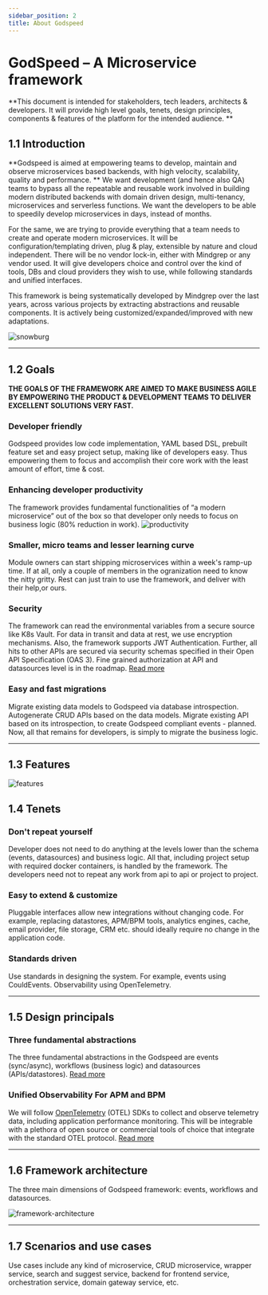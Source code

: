 ```yaml
---
sidebar_position: 2
title: About Godspeed
---
```


# GodSpeed – A Microservice framework

**This document is intended for stakeholders, tech leaders, architects & developers. It will provide high level goals, tenets, design principles, components & features of the platform for the intended audience.
**

## 1.1 Introduction

**Godspeed is aimed at empowering teams to develop, maintain and observe microservices based backends, with high velocity, scalability, quality and performance.
** We want development (and hence also QA) teams to bypass all the repeatable and reusable work involved in building modern distributed backends with domain driven design, multi-tenancy, microservices and serverless functions. We want the developers to be able to speedily develop microservices in days, instead of months.

For the same, we are trying to provide everything that a team needs to create and operate modern microservices. It will be configuration/templating driven, plug & play, extensible by nature and cloud independent. There will be no vendor lock-in, either with Mindgrep or any vendor used. It will give developers choice and control over the kind of tools, DBs and cloud providers they wish to use, while following standards and unified interfaces.

This framework is being systematically developed by Mindgrep over the last years, across various projects by extracting abstractions and reusable components. It is actively being customized/expanded/improved with new adaptations.

![snowburg](/img/snowburg.png)

---

## 1.2 Goals

**THE GOALS OF THE FRAMEWORK ARE AIMED TO MAKE BUSINESS AGILE BY EMPOWERING THE PRODUCT & DEVELOPMENT TEAMS TO DELIVER EXCELLENT SOLUTIONS VERY FAST.**

### Developer friendly

Godspeed provides low code implementation, YAML based DSL, prebuilt feature set and easy project setup, making like of developers easy. Thus empowering them to focus and accomplish their core work with the least amount of effort, time & cost.

### Enhancing developer productivity

The framework provides fundamental functionalities of “a modern microservice” out of the box so that developer only needs to focus on business logic (80% reduction in work).
![productivity](/img/productivity.png)

### Smaller, micro teams and lesser learning curve

Module owners can start shipping microservices within a week's ramp-up time. If at all, only a couple of members in the ogranization need to know the nitty gritty. Rest can just train to use the framework, and deliver with their help,or ours.

### Security

The framework can read the environmental variables from a secure source like K8s Vault. For data in transit and data at rest, we use encryption mechanisms. Also, the framework supports JWT Authentication. Further, all hits to other APIs are secured via security schemas specified in their Open API Specification (OAS 3). Fine grained authorization at API and datasources level is in the roadmap. [Read more](./security/intro.md)

### Easy and fast migrations
Migrate existing data models to Godspeed via database introspection. Autogenerate CRUD APIs based on the data models. Migrate existing API based on its introspection, to create Godspeed compliant events - planned. Now, all that remains for developers, is simply to migrate the business logic.

---

## 1.3 Features
![features](/img/features.png)

## 1.4 Tenets

### Don't repeat yourself

Developer does not need to do anything at the levels lower than the schema (events, datasources) and business logic. All that, including project setup with required docker containers, is handled by the framework. The developers need not to repeat any work from api to api or project to project.

### Easy to extend & customize

Pluggable interfaces allow new integrations without changing code. For example, replacing datastores, APM/BPM tools, analytics engines, cache, email provider, file storage, CRM etc. should ideally require no change in the application code.

### Standards driven

Use standards in designing the system. For example, events using CouldEvents. Observability using OpenTelemetry.

---

## 1.5 Design principals

### Three fundamental abstractions
The three fundamental abstractions in the Godspeed are events (sync/async), workflows (business logic) and datasources (APIs/datastores). [Read more](./microservices/intro.md)

### Unified Observability For APM and BPM

We will follow [OpenTelemetry](https://opentelemetry.io/) (OTEL) SDKs to collect and observe telemetry data, including application performance monitoring. This will be integrable with a plethora of open source or commercial tools of choice that integrate with the standard OTEL protocol. [Read more](./telemetry/intro.md)

---

## 1.6 Framework architecture

The three main dimensions of Godspeed framework: events, workflows and datasources.

![framework-architecture](/img/framework-architecture.png)

---

## 1.7 Scenarios and use cases

Use cases include any kind of microservice, CRUD microservice, wrapper service, search and suggest service, backend for frontend service, orchestration service, domain gateway service, etc.
